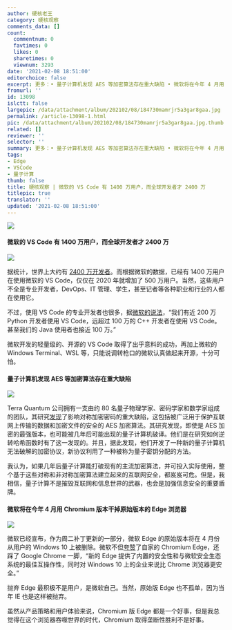 ```yaml
---
author: 硬核老王
category: 硬核观察
comments_data: []
count:
  commentnum: 0
  favtimes: 0
  likes: 0
  sharetimes: 0
  viewnum: 3293
date: '2021-02-08 18:51:00'
editorchoice: false
excerpt: 更多：• 量子计算机发现 AES 等加密算法存在重大缺陷 • 微软将在今年 4 月用 Chromium 版本干掉原始版本的 Edge 浏览器
fromurl: ''
id: 13098
islctt: false
largepic: /data/attachment/album/202102/08/184730mamrjr5a3gar8gaa.jpg
permalink: /article-13098-1.html
pic: /data/attachment/album/202102/08/184730mamrjr5a3gar8gaa.jpg.thumb.jpg
related: []
reviewer: ''
selector: ''
summary: 更多：• 量子计算机发现 AES 等加密算法存在重大缺陷 • 微软将在今年 4 月用 Chromium 版本干掉原始版本的 Edge 浏览器
tags:
- Edge
- VSCode
- 量子计算
thumb: false
title: 硬核观察 | 微软的 VS Code 有 1400 万用户，而全球开发者才 2400 万
titlepic: true
translator: ''
updated: '2021-02-08 18:51:00'
---
```


![](/data/attachment/album/202102/08/184730mamrjr5a3gar8gaa.jpg)


#### 微软的 VS Code 有 1400 万用户，而全球开发者才 2400 万


![](/data/attachment/album/202102/08/185202zhuqmorccajxs88b.jpg)


据统计，世界上大约有 [2400 万开发者](https://www.statista.com/statistics/627312/worldwide-developer-population/)。而根据微软的数据，已经有 1400 万用户在使用微软的 VS Code，仅仅在 2020 年就增加了 500 万用户。当然，这些用户不全是专业开发者，DevOps、IT 管理、学生，甚至记者等各种职业和行业的人都在使用它。


不过，使用 VS Code 的专业开发者也很多，据[微软的说法](https://www.zdnet.com/article/visual-studio-code-how-microsofts-any-os-any-programming-language-any-software-plan-is-paying-off/)，“我们有近 200 万 Python 开发者使用 VS Code，远超过 100 万的 C++ 开发者在使用 VS Code。甚至我们的 Java 使用者也接近 100 万。”


微软开发的轻量级的、开源的 VS Code 取得了出乎意料的成功，再加上微软的 Windows Terminal、WSL 等，只能说调转枪口的微软认真做起来开源，十分可怕。


#### 量子计算机发现 AES 等加密算法存在重大缺陷


![](/data/attachment/album/202102/08/184754mvcolgbvbl49gngf.jpg)


Terra Quantum 公司拥有一支由约 80 名量子物理学家、密码学家和数学家组成的团队，其研究[发现](https://www.bloombergquint.com/onweb/a-swiss-company-says-it-found-weakness-that-imperils-encryption)了影响对称加密密码的重大缺陷，这包括被广泛用于保护互联网上传输的数据和加密文件的安全的 AES 加密算法。其研究发现，即使是 AES 加密的最强版本，也可能被几年后可能出现的量子计算机破译。他们是在研究如何逆转哈希函数时有了这一发现的。并且，据此发现，他们开发了一种新的量子计算机无法破解的加密协议，新协议利用了一种被称为量子密钥分配的方法。


我认为，如果几年后量子计算能打破现有的主流加密算法，并可投入实际使用，整个基于这些对称和非对称加密算法建立起来的互联网安全，都岌岌可危。但是，我相信，量子计算不是摧毁互联网和信息世界的武器，也会是加强信息安全的重要盾牌。


#### 微软将在今年 4 月用 Chromium 版本干掉原始版本的 Edge 浏览器


![](/data/attachment/album/202102/08/184803l0xuuz0rhvjjrj3s.jpg)


微软已经宣布，作为周二补丁更新的一部分，微软 Edge 的原始版本将在 4 月份从用户的 Windows 10 上被删除。微软不但[夸赞](https://techcommunity.microsoft.com/t5/microsoft-365-blog/new-microsoft-edge-to-replace-microsoft-edge-legacy-with-april-s/ba-p/2114224)了自家的 Chromium Edge，还踩了 Google Chrome 一脚，“新的 Edge 提供了内置的安全性和与微软安全生态系统的最佳互操作性，同时对 Windows 10 上的企业来说比 Chrome 浏览器更安全。”


抛弃 Edge 最积极不是用户，是微软自己。当然，原始版 Edge 也不孤单，因为当年 IE 也是这样被抛弃。


虽然从产品策略和用户体验来说，Chromium 版 Edge 都是一个好事，但是我总觉得在这个浏览器吞噬世界的时代，Chromium 取得垄断性胜利不是好事。